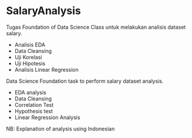# SalaryAnalysis

Tugas Foundation of Data Science Class untuk melakukan analisis dataset salary.
- Analisis EDA
- Data Cleansing
- Uji Korelasi
- Uji Hipotesis
- Analisis Linear Regression

Data Science Foundation task to perform salary dataset analysis.
- EDA analysis
- Data Cleansing
- Correlation Test
- Hypothesis test
- Linear Regression Analysis

NB: Explanation of analysis using Indonesian
